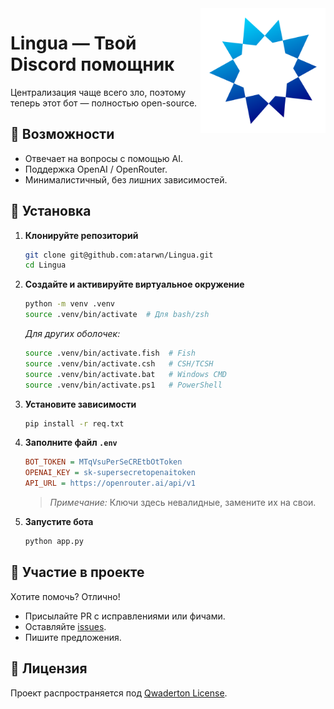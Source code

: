 <img src="lingua.png" alt="Логотип" align="right" width="200"/>

# Lingua — Твой Discord помощник

Централизация чаще всего зло, поэтому теперь этот бот — полностью open-source.

## 📌 Возможности
- Отвечает на вопросы с помощью AI.
- Поддержка OpenAI / OpenRouter.
- Минималистичный, без лишних зависимостей.

## 🚀 Установка

1. **Клонируйте репозиторий**
   ```bash
   git clone git@github.com:atarwn/Lingua.git
   cd Lingua
   ```
   
2. **Создайте и активируйте виртуальное окружение**
   ```bash
   python -m venv .venv
   source .venv/bin/activate  # Для bash/zsh
   ```

   _Для других оболочек:_
   ```bash
   source .venv/bin/activate.fish  # Fish
   source .venv/bin/activate.csh   # CSH/TCSH
   source .venv/bin/activate.bat   # Windows CMD
   source .venv/bin/activate.ps1   # PowerShell
   ```

3. **Установите зависимости**
   ```bash
   pip install -r req.txt
   ```

4. **Заполните файл `.env`**
   ```ini
   BOT_TOKEN = MTqVsuPerSeCREtbOtToken
   OPENAI_KEY = sk-supersecretopenaitoken
   API_URL = https://openrouter.ai/api/v1
   ```

   > *Примечание:* Ключи здесь невалидные, замените их на свои.

5. **Запустите бота**
   ```bash
   python app.py
   ```

## 🤝 Участие в проекте

Хотите помочь? Отлично!
- Присылайте PR с исправлениями или фичами.
- Оставляйте [issues](https://github.com/atarwn/Lingua/issues).
- Пишите предложения.

## 📝 Лицензия

Проект распространяется под [Qwaderton License](LICENSE).
